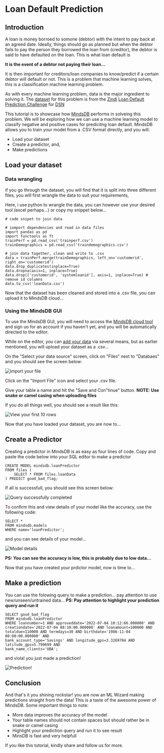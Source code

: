 # Loan Default Prediction

## Introduction

A loan is money borroed to somone (debtor) with the intent to pay back at an agreed date. Ideally, things should go as planned but when the debtor fails to pay the person they borrowed the loan from (creditor), the debtor is said to have defaulted on the loan. This is what loan default is

**It is the event of a debtor not paying their loan...**

It is then important for creditors/loan companies to know/predict if a certain debtor will default or not. This is a problem that machine learning solves, this is a classification machine learning problem.

As with every machine learning problem, data is the major ingredient to solving it. The [dataset](https://zindi.africa/competitions/data-science-nigeria-challenge-1-loan-default-prediction/data) for this problem is from the [Zindi](https://zindi.africa) [Loan Default Prediction Challenge](https://zindi.africa/competitions/data-science-nigeria-challenge-1-loan-default-prediction) for [DSN](https://www.datasciencenigeria.org/)

This tutorial is to showcase how [MindsDB](https://docs.mindsdb.com) performs in solveing this problem. We will be exploring how we can use a machine learning model to classify negative and positive cases for predicitng loan default. MindsDB allows you to train your model from a .CSV format directly, and you will:

- Load your dataset 
- Create a predictor, and,
- Make predictions

## Load your dataset
### Data wrangling

if you go through the dataset, you will find that it is split into three different files, you will first wrangle the data to suit your requirements, 

Here, i use python to wrangle the data, you can however use your desired tool (excel perhaps...) or copy my snippet below...

```
# code snipet to join data

# iomport dependencies and read in data files
import pandas as pd 
import functools as ft
trainPerf = pd.read_csv('trainperf.csv')
trainDemographics = pd.read_csv('traindemographics.csv')

# join data together, clean and write to .csv
data = trainPerf.merge(trainDemographics, left_on='customerid', right_on='customerid')
data.drop_duplicates(inplace=True)
data.dropna(axis=1, inplace=True)
data.drop(['customerid', 'systemloanid'], axis=1, inplace=True) # remove id columns
data.to_csv('loanData.csv')
```

Now that the dataset has been cleaned and stored into a .csv file, you can upload it to MindsDB cloud...

### Using the MindsDB GUI

To use the MindsDB GUI, you will need to access the [MindsDB cloud tool](https://cloud.mindsdb.com/) and sign uo for an account if you haven't yet, and you will be automatically directed to the editor.

While on the editor, you can [add your data](https://cloud.mindsdb.com/data) via several means, but as earlier mentioned, you will upload your dataset as a .csv...

On the "Select your data source" screen, click on "Files" next to "Databaes" and you should see the screen below:

![import your file](mindsdb/docs/mindsdb-docs/docs/contribute/tutorials/screen1.png)

Click on the "Import File" icon and select your .csv file. 

Give your table a name and hit the "Save and Con"tinue" button. **NOTE: Use snake or camel casing when uploading files**

If you do all things well, you should see a result like this:

![View your first 10 rows](mindsdb/docs/mindsdb-docs/docs/contribute/tutorials/screen2.png)

Now that you have loaded your dataset, you are now to...

## Create a Predictor
Creating a predictor in MindsDB is as easy as four lines of code. Copy and paste the code below into your SQL editor to make a predictor

```
CREATE MODEL mindsdb.loanPredictor
FROM files (
    SELECT * FROM files.loanData
) PREDICT good_bad_flag;
```

If all is successfull, you should see this screen below:

![Query successfully completed](mindsdb/docs/mindsdb-docs/docs/contribute/tutorials/screen3.png)

To confirm this and view details of your model like the accuracy, use the following code:

```
SELECT * 
FROM mindsdb.models 
WHERE name='loanPredictor';
```

and you can see details of your model...

![Model details](mindsdb/docs/mindsdb-docs/docs/contribute/tutorials/screen4.png)

**PS: You can see the accuracy is low, this is probably due to low data...**

Now that you have created your prdictor model, now is time to...

## Make a prediction

You can use the folowing query to make a prediction... pay attention to use new/unseen/untrained data... 
**PS: Pay attention to highlight your prediction query and run it**

```
SELECT good_bad_flag
FROM mindsdb.loanPredictor
WHERE loannumber=1 AND approveddate='2022-07-04 10:12:66.000000' AND
creationdate='2022-07-04 08:10:00.000000' AND loanamount=100000 AND
totaldue=110000 AND termdays=30 AND birthdate='1986-11-04 00:00:00.000000' AND
bank_account_type='Savings' AND longitude_gps=3.3269784 AND latitude_gps=5.799699 AND
bank_name_clients='UBA';
```

and viola! you just made a prediction!

![Prediction!](mindsdb/docs/mindsdb-docs/docs/contribute/tutorials/screen5.png)

## Conclusion
And that's it you shining rockstar! you are now an ML Wizard making predictions straight from the data! This is a taste of the awesome power of MindsDB.
Some important things to note:

- More data improves the accuracy of the model
- Your table names should not contain spaces but should rather be in snake or camel casing
- Highlight your prediction query and run it to see result
- MinsDB is fast and very helpfull 

If you like this tutorial, kindly share and follow us for more.